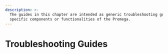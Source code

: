```yaml
---
description: >-
  The guides in this chapter are intended as generic troubleshooting guides for
  specific components or functionalities of the Promega.
---
```


# Troubleshooting Guides

